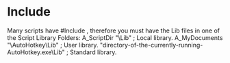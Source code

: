 # Include
Many scripts have #Include <file>, therefore you must have the Lib files in one of the Script Library Folders:
  A_ScriptDir "\Lib\"                                      ; Local library.
	A_MyDocuments "\AutoHotkey\Lib\"                          ; User library.
	"directory-of-the-currently-running-AutoHotkey.exe\Lib\"  ; Standard library.
